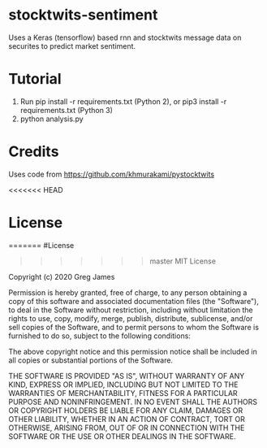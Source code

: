 # stocktwits-sentiment

Uses a Keras (tensorflow) based rnn and stocktwits message data on securites to predict market sentiment.

# Tutorial
1. Run pip install -r requirements.txt (Python 2), or pip3 install -r requirements.txt (Python 3)
2. python analysis.py

# Credits
Uses code from https://github.com/khmurakami/pystocktwits

<<<<<<< HEAD
# License
=======
#License
>>>>>>> master
MIT License

Copyright (c) 2020 Greg James

Permission is hereby granted, free of charge, to any person obtaining a copy
of this software and associated documentation files (the "Software"), to deal
in the Software without restriction, including without limitation the rights
to use, copy, modify, merge, publish, distribute, sublicense, and/or sell
copies of the Software, and to permit persons to whom the Software is
furnished to do so, subject to the following conditions:

The above copyright notice and this permission notice shall be included in all
copies or substantial portions of the Software.

THE SOFTWARE IS PROVIDED "AS IS", WITHOUT WARRANTY OF ANY KIND, EXPRESS OR
IMPLIED, INCLUDING BUT NOT LIMITED TO THE WARRANTIES OF MERCHANTABILITY,
FITNESS FOR A PARTICULAR PURPOSE AND NONINFRINGEMENT. IN NO EVENT SHALL THE
AUTHORS OR COPYRIGHT HOLDERS BE LIABLE FOR ANY CLAIM, DAMAGES OR OTHER
LIABILITY, WHETHER IN AN ACTION OF CONTRACT, TORT OR OTHERWISE, ARISING FROM,
OUT OF OR IN CONNECTION WITH THE SOFTWARE OR THE USE OR OTHER DEALINGS IN THE
SOFTWARE.
